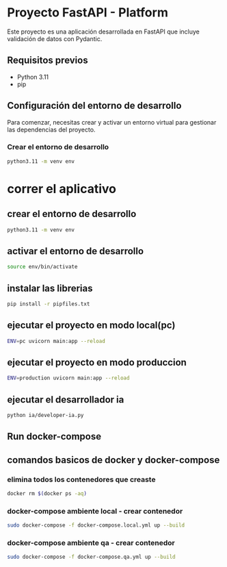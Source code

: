 # Proyecto FastAPI - Platform

Este proyecto es una aplicación desarrollada en FastAPI que incluye validación de datos con Pydantic.

## Requisitos previos

- Python 3.11
- pip

## Configuración del entorno de desarrollo

Para comenzar, necesitas crear y activar un entorno virtual para gestionar las dependencias del proyecto.

### Crear el entorno de desarrollo

```bash
python3.11 -m venv env
```

# correr el aplicativo

## crear el entorno de desarrollo

```bash
python3.11 -m venv env
```

## activar el entorno de desarrollo

```bash
source env/bin/activate
```

## instalar las librerias

```bash
pip install -r pipfiles.txt
```

## ejecutar el proyecto en modo local(pc)

```bash
ENV=pc uvicorn main:app --reload
```

## ejecutar el proyecto en modo produccion

```bash
ENV=production uvicorn main:app --reload
```

## ejecutar el desarrollador ia

```bash
python ia/developer-ia.py
```

## Run docker-compose

## comandos basicos de docker y docker-compose

### elimina todos los contenedores que creaste

```bash
docker rm $(docker ps -aq)
```

### docker-compose ambiente local - crear contenedor
```bash
sudo docker-compose -f docker-compose.local.yml up --build
```

### docker-compose ambiente qa - crear contenedor
```bash
sudo docker-compose -f docker-compose.qa.yml up --build
```








